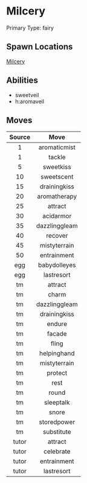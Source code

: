 # Milcery  
Primary Type: fairy  
  
## Spawn Locations  
[Milcery](/data/spawn_presets/milcery.md)  
  
## Abilities  
  * sweetveil
  * h:aromaveil
  
  
## Moves  
  
| Source | Move |  
|:---:|:---:|  
| 1 | aromaticmist |  
| 1 | tackle |  
| 5 | sweetkiss |  
| 10 | sweetscent |  
| 15 | drainingkiss |  
| 20 | aromatherapy |  
| 25 | attract |  
| 30 | acidarmor |  
| 35 | dazzlinggleam |  
| 40 | recover |  
| 45 | mistyterrain |  
| 50 | entrainment |  
| egg | babydolleyes |  
| egg | lastresort |  
| tm | attract |  
| tm | charm |  
| tm | dazzlinggleam |  
| tm | drainingkiss |  
| tm | endure |  
| tm | facade |  
| tm | fling |  
| tm | helpinghand |  
| tm | mistyterrain |  
| tm | protect |  
| tm | rest |  
| tm | round |  
| tm | sleeptalk |  
| tm | snore |  
| tm | storedpower |  
| tm | substitute |  
| tutor | attract |  
| tutor | celebrate |  
| tutor | entrainment |  
| tutor | lastresort |  
  
